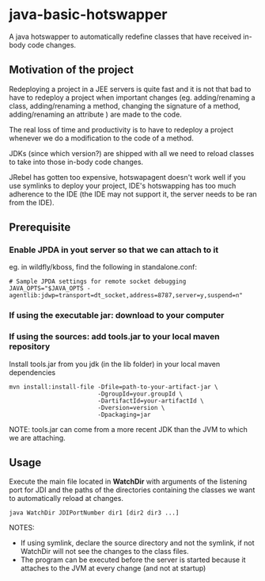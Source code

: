 # java-basic-hotswapper
A java hotswapper to automatically redefine classes that have received in-body code changes.

## Motivation of the project

Redeploying a project in a JEE servers is quite fast and it is not that bad to have to redeploy 
a project when important changes (eg. adding/renaming a class, adding/renaming a method, 
changing the signature of a method, adding/renaming an attribute ) are made to the code.

The real loss of time and productivity is to have to redeploy a project whenever we do 
a modification to the code of a method.

JDKs (since which version?) are shipped with all we need to reload classes to take into those 
in-body code changes.

JRebel has gotten too expensive, hotswapagent doesn't work well if you use symlinks to
 deploy your project, IDE's hotswapping has too much adherence to the IDE (the IDE may 
not support it, the server needs to be ran from the IDE).


## Prerequisite

### Enable JPDA in yout server so that we can attach to it
eg. in wildfly/kboss, find the following in standalone.conf:

```
# Sample JPDA settings for remote socket debugging
JAVA_OPTS="$JAVA_OPTS -agentlib:jdwp=transport=dt_socket,address=8787,server=y,suspend=n"
```

### If using the executable jar: download to your computer


### If using the sources: add tools.jar to your local maven repository

Install tools.jar from you jdk (in the lib folder) in your local maven dependencies

```
mvn install:install-file -Dfile=path-to-your-artifact-jar \
                         -DgroupId=your.groupId \
                         -DartifactId=your-artifactId \
                         -Dversion=version \
                         -Dpackaging=jar
```

NOTE: tools.jar can come from a more recent JDK than the JVM to which we are attaching.

## Usage

Execute the main file located in **WatchDir** with arguments of the listening port for JDI and 
the paths of the directories containing the classes we want to automatically reload at changes.

```
java WatchDir JDIPortNumber dir1 [dir2 dir3 ...]
```

NOTES: 

 * If using symlink, declare the source directory and not the symlink, if not WatchDir 
will not see the changes to the class files.
 * The program can be executed before the server is started because it attaches to the JVM
at every change (and not at startup)
